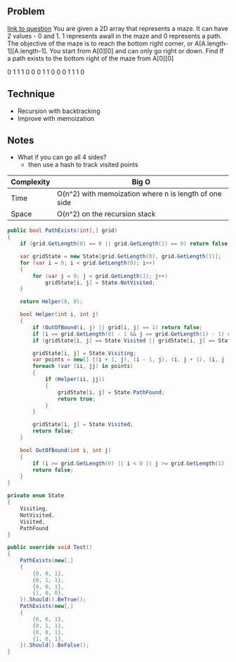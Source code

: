 ## Problem

[link to question](https://interviewcamp.io/courses/101687/lectures/2643717)
You are given a 2D array that represents a maze. It can have 2 values -
0 and 1. 1 represents awall in the maze and 0 represents a path. The
objective of the maze is to reach the bottom right corner, or
A[A.length-1][A.length-1]. You start from A[0][0] and can only go right
or down. Find If a path exists to the bottom right of the maze from
A[0][0]

0 1 1 1
0 0 0 1
1 0 0 0
1 1 1 0

## Technique

- Recursion with backtracking
- Improve with memoization 

## Notes 

- What if you can go all 4 sides? 
  - then use a hash to track visited points


| Complexity | Big O                                                  |
| ---------- | ------------------------------------------------------ |
| Time       | O(n^2) with memoization where n is length of one side |
| Space      | O(n^2) on the recursion stack                          |

```csharp
public bool PathExists(int[,] grid)
{
    if (grid.GetLength(0) == 0 || grid.GetLength(1) == 0) return false;

    var gridState = new State[grid.GetLength(0), grid.GetLength(1)];
    for (var i = 0; i < grid.GetLength(0); i++)
    {
        for (var j = 0; j < grid.GetLength(1); j++)
            gridState[i, j] = State.NotVisited;
    }

    return Helper(0, 0);

    bool Helper(int i, int j)
    {
        if (OutOfBound(i, j) || grid[i, j] == 1) return false;
        if (i == grid.GetLength(0) - 1 && j == grid.GetLength(1) - 1) return true;
        if (gridState[i, j] == State.Visited || gridState[i, j] == State.Visiting) return false;

        gridState[i, j] = State.Visiting;
        var points = new[] {(i + 1, j), (i - 1, j), (i, j + 1), (i, j - 1)};
        foreach (var (ii, jj) in points)
        {
            if (Helper(ii, jj))
            {
                gridState[i, j] = State.PathFound;
                return true;
            }
        }

        gridState[i, j] = State.Visited;
        return false;
    }

    bool OutOfBound(int i, int j)
    {
        if (i >= grid.GetLength(0) || i < 0 || j >= grid.GetLength(1) || j < 0) return true;
        return false;
    }
}

private enum State
{
    Visiting,
    NotVisited,
    Visited,
    PathFound
}

public override void Test()
{
    PathExists(new[,]
    {
        {0, 0, 1},
        {0, 1, 1},
        {0, 0, 1},
        {1, 0, 0},
    }).Should().BeTrue();
    PathExists(new[,]
    {
        {0, 0, 1},
        {0, 1, 1},
        {0, 0, 1},
        {1, 0, 1},
    }).Should().BeFalse();
}
```

